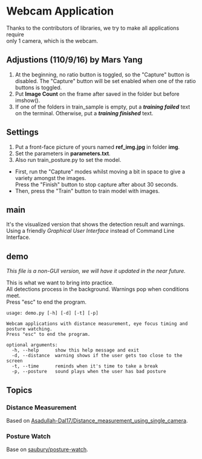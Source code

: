 # Webcam Application

Thanks to the contributors of libraries, we try to make all applications require \
only 1 camera, which is the webcam.

## Adjustions (110/9/16) by Mars Yang

1. At the beginning, no ratio button is toggled, so the "Capture" button is disabled. The "Capture" button will be set enabled when one of the ratio buttons is toggled.
2. Put **Image Count** on the frame after saved in the folder but before imshow().
3. If one of the folders in train_sample is empty, put a ***training failed*** text on the terminal. Otherwise, put a ***training finished*** text.

## Settings

1. Put a front-face picture of yours named **ref_img.jpg** in folder **img**.
1. Set the parameters in **parameters.txt**.
1. Also run train_posture.py to set the model.
  - First, run the "Capture" modes whilst moving a bit in space to give a variety amongst the images. \
  Press the "Finish" button to stop capture after about 30 seconds.
  - Then, press the "Train" button to train model with images.

## main

It's the visualized version that shows the detection result and warnings. \
Using a friendly *Graphical User Interface* instead of Command Line Interface.

## demo

*This file is a non-GUI version, we will have it updated in the near future.*

This is what we want to bring into practice. \
All detections process in the background. Warnings pop when conditions meet. \
Press "esc" to end the program.

```
usage: demo.py [-h] [-d] [-t] [-p]

Webcam applications with distance measurement, eye focus timing and posture watching.
Press "esc" to end the program.

optional arguments:
  -h, --help      show this help message and exit
  -d, --distance  warning shows if the user gets too close to the screen
  -t, --time      reminds when it's time to take a break
  -p, --posture   sound plays when the user has bad posture
```

## Topics

### Distance Measurement

Based on [Asadullah-Dal17/Distance_measurement_using_single_camera](https://github.com/Asadullah-Dal17/Distance_measurement_using_single_camera).

### Posture Watch

Base on [saubury/posture-watch](https://github.com/saubury/posture-watch).
